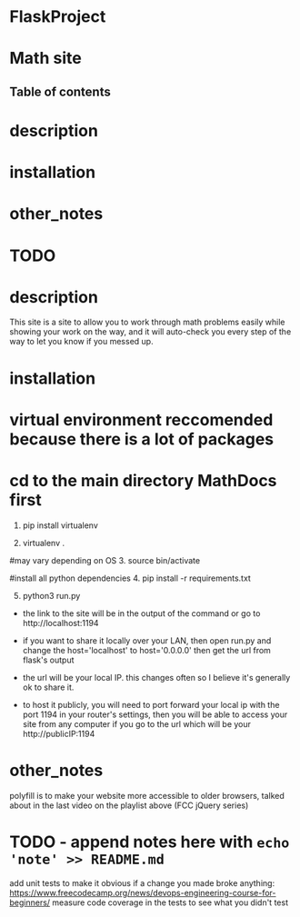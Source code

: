 # FlaskProject
# Math site

## Table of contents
# description
# installation
# other_notes
# TODO


# description
This site is a site to allow you to work through math problems easily while showing your work on the way, and it will auto-check you every step of the way to let you know if you messed up.

# installation
# virtual environment reccomended because there is a lot of packages
# cd to the main directory MathDocs first

1. pip install virtualenv

2. virtualenv .

#may vary depending on OS
3. source bin/activate

#install all python dependencies
4. pip install -r requirements.txt

5. python3 run.py

- the link to the site will be in the output of the command or go to http://localhost:1194
- if you want to share it locally over your LAN, then open run.py and change the host='localhost' to host='0.0.0.0' then get the url from flask's output
- the url will be your local IP. this changes often so I believe it's generally ok to share it.


- to host it publicly, you will need to port forward your local ip with the port 1194 in your router's settings, then you will be able to access your site from any computer if you go to the url which will be your http://publicIP:1194


# other_notes
polyfill is to make your website more accessible to older browsers, talked about in the last video on the playlist above (FCC jQuery series)


# TODO - append notes here with `echo 'note' >> README.md`

add unit tests to make it obvious if a change you made broke anything: https://www.freecodecamp.org/news/devops-engineering-course-for-beginners/
measure code coverage in the tests to see what you didn't test
